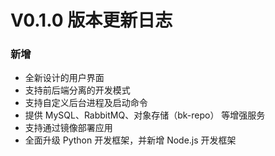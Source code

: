 # V0.1.0 版本更新日志
### 新增
- 全新设计的用户界面
- 支持前后端分离的开发模式
- 支持自定义后台进程及启动命令
- 提供 MySQL、RabbitMQ、对象存储（bk-repo） 等增强服务
- 支持通过镜像部署应用
- 全面升级 Python 开发框架，并新增 Node.js 开发框架
